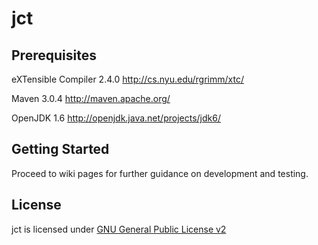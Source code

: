jct 
=====================

Prerequisites
-------------
eXTensible Compiler 2.4.0 http://cs.nyu.edu/rgrimm/xtc/

Maven 3.0.4 http://maven.apache.org/

OpenJDK 1.6  http://openjdk.java.net/projects/jdk6/

Getting Started
---------------

Proceed to wiki pages for further guidance on development and testing.

License
--------
jct is licensed under [GNU General Public License v2](LICENSE)


